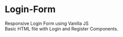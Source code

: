 # Login-Form
Responsive Login Form using Vanilla JS
<br>
Basic HTML file with Login and Register Components.
